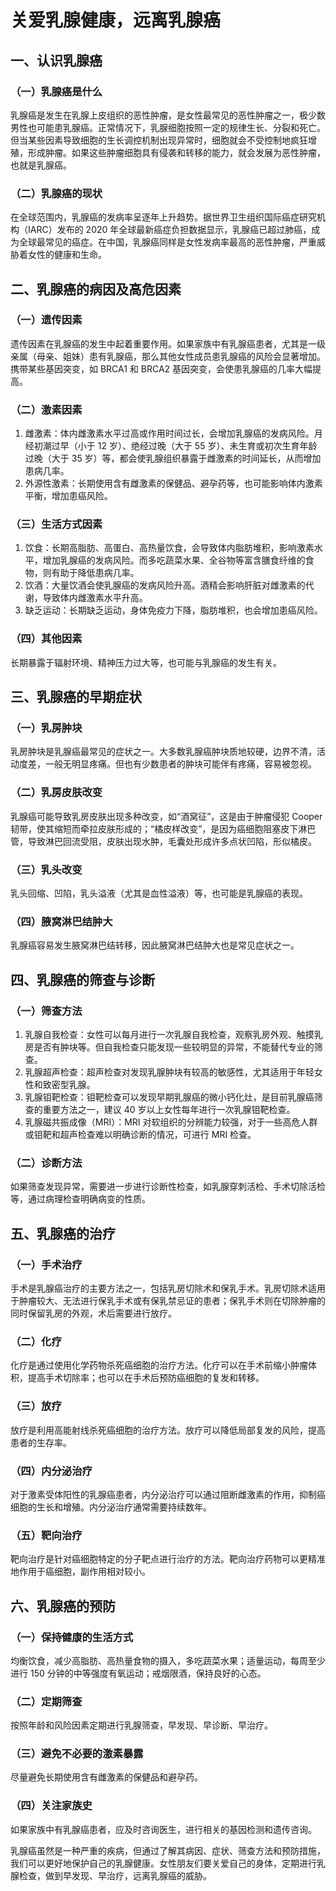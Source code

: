 # 关爱乳腺健康，远离乳腺癌

## 一、认识乳腺癌
### （一）乳腺癌是什么
乳腺癌是发生在乳腺上皮组织的恶性肿瘤，是女性最常见的恶性肿瘤之一，极少数男性也可能患乳腺癌。正常情况下，乳腺细胞按照一定的规律生长、分裂和死亡。但当某些因素导致细胞的生长调控机制出现异常时，细胞就会不受控制地疯狂增殖，形成肿瘤。如果这些肿瘤细胞具有侵袭和转移的能力，就会发展为恶性肿瘤，也就是乳腺癌。

### （二）乳腺癌的现状
在全球范围内，乳腺癌的发病率呈逐年上升趋势。据世界卫生组织国际癌症研究机构（IARC）发布的 2020 年全球最新癌症负担数据显示，乳腺癌已超过肺癌，成为全球最常见的癌症。在中国，乳腺癌同样是女性发病率最高的恶性肿瘤，严重威胁着女性的健康和生命。

## 二、乳腺癌的病因及高危因素
### （一）遗传因素
遗传因素在乳腺癌的发生中起着重要作用。如果家族中有乳腺癌患者，尤其是一级亲属（母亲、姐妹）患有乳腺癌，那么其他女性成员患乳腺癌的风险会显著增加。携带某些基因突变，如 BRCA1 和 BRCA2 基因突变，会使患乳腺癌的几率大幅提高。

### （二）激素因素
1. 雌激素：体内雌激素水平过高或作用时间过长，会增加乳腺癌的发病风险。月经初潮过早（小于 12 岁）、绝经过晚（大于 55 岁）、未生育或初次生育年龄过晚（大于 35 岁）等，都会使乳腺组织暴露于雌激素的时间延长，从而增加患病几率。
2. 外源性激素：长期使用含有雌激素的保健品、避孕药等，也可能影响体内激素平衡，增加患癌风险。

### （三）生活方式因素
1. 饮食：长期高脂肪、高蛋白、高热量饮食，会导致体内脂肪堆积，影响激素水平，增加乳腺癌的发病风险。而多吃蔬菜水果、全谷物等富含膳食纤维的食物，则有助于降低患病几率。
2. 饮酒：大量饮酒会使乳腺癌的发病风险升高。酒精会影响肝脏对雌激素的代谢，导致体内雌激素水平升高。
3. 缺乏运动：长期缺乏运动，身体免疫力下降，脂肪堆积，也会增加患癌风险。

### （四）其他因素
长期暴露于辐射环境、精神压力过大等，也可能与乳腺癌的发生有关。

## 三、乳腺癌的早期症状
### （一）乳房肿块
乳房肿块是乳腺癌最常见的症状之一。大多数乳腺癌肿块质地较硬，边界不清，活动度差，一般无明显疼痛。但也有少数患者的肿块可能伴有疼痛，容易被忽视。

### （二）乳房皮肤改变
乳腺癌可能导致乳房皮肤出现多种改变，如“酒窝征”，这是由于肿瘤侵犯 Cooper 韧带，使其缩短而牵拉皮肤形成的；“橘皮样改变”，是因为癌细胞阻塞皮下淋巴管，导致淋巴回流受阻，皮肤出现水肿，毛囊处形成许多点状凹陷，形似橘皮。

### （三）乳头改变
乳头回缩、凹陷，乳头溢液（尤其是血性溢液）等，也可能是乳腺癌的表现。

### （四）腋窝淋巴结肿大
乳腺癌容易发生腋窝淋巴结转移，因此腋窝淋巴结肿大也是常见症状之一。

## 四、乳腺癌的筛查与诊断
### （一）筛查方法
1. 乳腺自我检查：女性可以每月进行一次乳腺自我检查，观察乳房外观、触摸乳房是否有肿块等。但自我检查只能发现一些较明显的异常，不能替代专业的筛查。
2. 乳腺超声检查：超声检查对发现乳腺肿块有较高的敏感性，尤其适用于年轻女性和致密型乳腺。
3. 乳腺钼靶检查：钼靶检查可以发现早期乳腺癌的微小钙化灶，是目前乳腺癌筛查的重要方法之一，建议 40 岁以上女性每年进行一次乳腺钼靶检查。
4. 乳腺磁共振成像（MRI）：MRI 对软组织的分辨能力较强，对于一些高危人群或钼靶和超声检查难以明确诊断的情况，可进行 MRI 检查。

### （二）诊断方法
如果筛查发现异常，需要进一步进行诊断性检查，如乳腺穿刺活检、手术切除活检等，通过病理检查明确病变的性质。

## 五、乳腺癌的治疗
### （一）手术治疗
手术是乳腺癌治疗的主要方法之一，包括乳房切除术和保乳手术。乳房切除术适用于肿瘤较大、无法进行保乳手术或有保乳禁忌证的患者；保乳手术则在切除肿瘤的同时保留乳房的外观，术后需要进行放疗。

### （二）化疗
化疗是通过使用化学药物杀死癌细胞的治疗方法。化疗可以在手术前缩小肿瘤体积，提高手术切除率；也可以在手术后预防癌细胞的复发和转移。

### （三）放疗
放疗是利用高能射线杀死癌细胞的治疗方法。放疗可以降低局部复发的风险，提高患者的生存率。

### （四）内分泌治疗
对于激素受体阳性的乳腺癌患者，内分泌治疗可以通过阻断雌激素的作用，抑制癌细胞的生长和增殖。内分泌治疗通常需要持续数年。

### （五）靶向治疗
靶向治疗是针对癌细胞特定的分子靶点进行治疗的方法。靶向治疗药物可以更精准地作用于癌细胞，副作用相对较小。

## 六、乳腺癌的预防
### （一）保持健康的生活方式
均衡饮食，减少高脂肪、高热量食物的摄入，多吃蔬菜水果；适量运动，每周至少进行 150 分钟的中等强度有氧运动；戒烟限酒，保持良好的心态。

### （二）定期筛查
按照年龄和风险因素定期进行乳腺筛查，早发现、早诊断、早治疗。

### （三）避免不必要的激素暴露
尽量避免长期使用含有雌激素的保健品和避孕药。

### （四）关注家族史
如果家族中有乳腺癌患者，应及时咨询医生，进行相关的基因检测和遗传咨询。

乳腺癌虽然是一种严重的疾病，但通过了解其病因、症状、筛查方法和预防措施，我们可以更好地保护自己的乳腺健康。女性朋友们要关爱自己的身体，定期进行乳腺检查，做到早发现、早治疗，远离乳腺癌的威胁。 